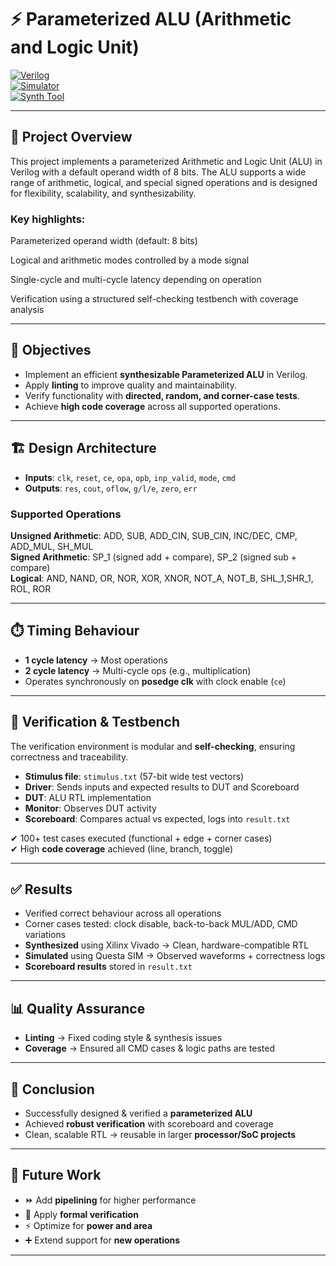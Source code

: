 # ⚡ Parameterized ALU (Arithmetic and Logic Unit)

[![Verilog](https://img.shields.io/badge/HDL-Verilog-blue.svg)](https://en.wikipedia.org/wiki/Verilog)  
[![Simulator](https://img.shields.io/badge/Simulator-QuestaSIM-green.svg)](https://eda.sw.siemens.com/en-US/ic/questa/)  
[![Synth Tool](https://img.shields.io/badge/Synthesis-Vivado-orange.svg)](https://www.xilinx.com/products/design-tools/vivado.html)  

---

## 📌 Project Overview
This project implements a parameterized Arithmetic and Logic Unit (ALU) in Verilog with a default operand width of 8 bits.
The ALU supports a wide range of arithmetic, logical, and special signed operations and is designed for flexibility, scalability, and synthesizability.

### Key highlights:

Parameterized operand width (default: 8 bits)

Logical and arithmetic modes controlled by a mode signal

Single-cycle and multi-cycle latency depending on operation

Verification using a structured self-checking testbench with coverage analysis

---

## 🎯 Objectives
 
- Implement an efficient **synthesizable Parameterized ALU** in Verilog.  
- Apply **linting** to improve quality and maintainability.  
- Verify functionality with **directed, random, and corner-case tests**.  
- Achieve **high code coverage** across all supported operations.  

---

## 🏗️ Design Architecture
- **Inputs**: `clk`, `reset`, `ce`, `opa`, `opb`, `inp_valid`, `mode`, `cmd`  
- **Outputs**: `res`, `cout`, `oflow`, `g/l/e`, `zero`, `err`  

### Supported Operations
**Unsigned Arithmetic**: ADD, SUB, ADD_CIN, SUB_CIN, INC/DEC, CMP, ADD_MUL, SH_MUL  
**Signed Arithmetic**: SP_1 (signed add + compare), SP_2 (signed sub + compare)  
**Logical**: AND, NAND, OR, NOR, XOR, XNOR, NOT_A, NOT_B, SHL_1,SHR_1, ROL, ROR  

---

## ⏱️ Timing Behaviour
- **1 cycle latency** → Most operations  
- **2 cycle latency** → Multi-cycle ops (e.g., multiplication)  
- Operates synchronously on **posedge clk** with clock enable (`ce`)  

---

## 🧪 Verification & Testbench
The verification environment is modular and **self-checking**, ensuring correctness and traceability.

- **Stimulus file**: `stimulus.txt` (57-bit wide test vectors)  
- **Driver**: Sends inputs and expected results to DUT and Scoreboard  
- **DUT**: ALU RTL implementation  
- **Monitor**: Observes DUT activity  
- **Scoreboard**: Compares actual vs expected, logs into `result.txt`  

✔ 100+ test cases executed (functional + edge + corner cases)  
✔ High **code coverage** achieved (line, branch, toggle)  

---

## ✅ Results
- Verified correct behaviour across all operations  
- Corner cases tested: clock disable, back-to-back MUL/ADD, CMD variations  
- **Synthesized** using Xilinx Vivado → Clean, hardware-compatible RTL  
- **Simulated** using Questa SIM → Observed waveforms + correctness logs  
- **Scoreboard results** stored in `result.txt`  

---

## 📊 Quality Assurance
- **Linting** → Fixed coding style & synthesis issues  
- **Coverage** → Ensured all CMD cases & logic paths are tested  

---

## 📌 Conclusion
- Successfully designed & verified a **parameterized ALU**  
- Achieved **robust verification** with scoreboard and coverage  
- Clean, scalable RTL → reusable in larger **processor/SoC projects**  

---

## 🚀 Future Work
- ⏩ Add **pipelining** for higher performance  
- 🧾 Apply **formal verification**  
- ⚡ Optimize for **power and area**  
- ➕ Extend support for **new operations**  

---


